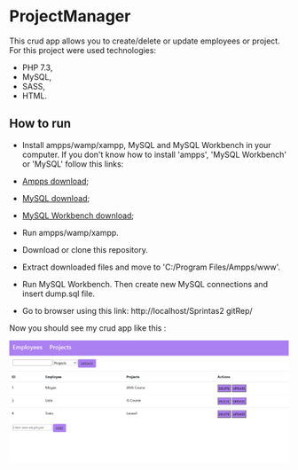 # ProjectManager
This crud app  allows you to create/delete or update  employees or project.
For this project were used technologies:
- PHP 7.3,
- MySQL,
- SASS,
- HTML.

## How to run
- Install ampps/wamp/xampp, MySQL and MySQL Workbench in your computer. If you don't know how to install 'ampps', 'MySQL Workbench' or 'MySQL' follow this links: 
- <a href="https://www.ampps.com/wiki/Install">Ampps download</a>;
- <a href="https://dev.mysql.com/downloads/installer/">MySQL download</a>;
- <a href="https://dev.mysql.com/downloads/workbench/">MySQL Workbench download</a>;

- Run ampps/wamp/xampp. 

- Download or clone this repository. 

- Extract downloaded files and move to 'C:/Program Files/Ampps/www'. 

- Run MySQL Workbench. Then create new MySQL connections and insert dump.sql file.

- Go to browser using this link: http://localhost/Sprintas2 gitRep/

Now you should see my crud app like this :

<img src="APpp.png">

